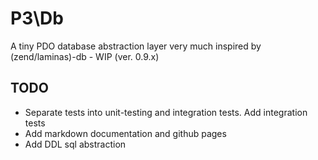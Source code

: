 # P3\Db

A tiny PDO database abstraction layer very much inspired by (zend/laminas)-db - WIP (ver. 0.9.x)

## TODO

- Separate tests into unit-testing and integration tests. Add integration tests
- Add markdown documentation and github pages
- Add DDL sql abstraction
